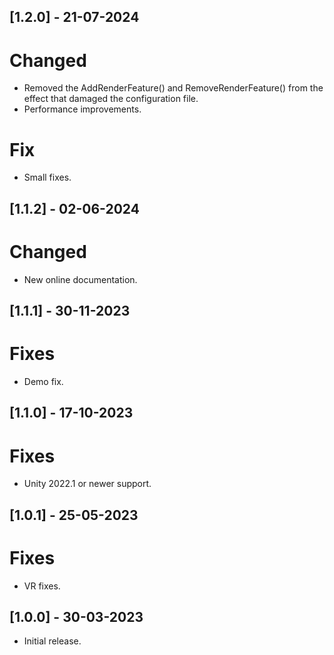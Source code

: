 ## [1.2.0] - 21-07-2024

# Changed
- Removed the AddRenderFeature() and RemoveRenderFeature() from the effect that damaged the configuration file.
- Performance improvements.

# Fix
- Small fixes.

## [1.1.2] - 02-06-2024

# Changed
- New online documentation.

## [1.1.1] - 30-11-2023

# Fixes
- Demo fix.

## [1.1.0] - 17-10-2023

# Fixes
- Unity 2022.1 or newer support.

## [1.0.1] - 25-05-2023

# Fixes
- VR fixes.

## [1.0.0] - 30-03-2023

- Initial release.